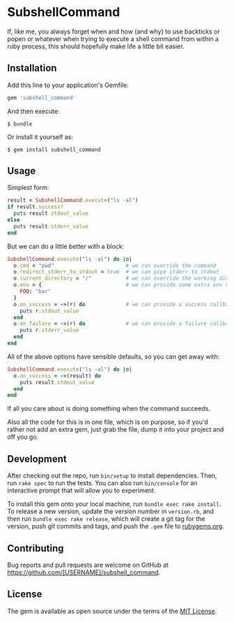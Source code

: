 # SubshellCommand

If, like me, you always forget when and how (and why) to use backticks or popen or whatever when trying to execute a shell command from within a ruby process, this should hopefully make life a little bit easier.

## Installation

Add this line to your application's Gemfile:

```ruby
gem 'subshell_command'
```

And then execute:

    $ bundle

Or install it yourself as:

    $ gem install subshell_command

## Usage

Simplest form:

```ruby
result = SubshellCommand.execute("ls -al")
if result.success?
  puts result.stdout_value
else
  puts result.stderr_value
end
```

But we can do a little better with a block:

```ruby
SubshellCommand.execute("ls -al") do |o|
  o.cmd = "pwd"                       # we can override the command
  o.redirect_stderr_to_stdout = true  # we can pipe stderr to stdout
  o.current_directory = "/"           # we can override the working directory
  o.env = {                           # we can provide some extra env vars
    FOO: "bar"
  }    
  o.on_success = ->(r) do             # we can provide a success callback
    puts r.stdout_value
  end
  o.on_failure = ->(r) do             # we can provide a failure callback
    puts r.stderr_value
  end
end
```

All of the above options have sensible defaults, so you can get away with:

```ruby
SubshellCommand.execute("ls -al") do |o|
  o.on_success = ->(result) do             
    puts result.stdout_value
  end
end
```

If all you care about is doing something when the command succeeds.

Also all the code for this is in one file, which is on purpose, so if you'd rather not add an extra gem, just grab the file, dump it into your project and off you go.

## Development

After checking out the repo, run `bin/setup` to install dependencies. Then, run `rake spec` to run the tests. You can also run `bin/console` for an interactive prompt that will allow you to experiment.

To install this gem onto your local machine, run `bundle exec rake install`. To release a new version, update the version number in `version.rb`, and then run `bundle exec rake release`, which will create a git tag for the version, push git commits and tags, and push the `.gem` file to [rubygems.org](https://rubygems.org).

## Contributing

Bug reports and pull requests are welcome on GitHub at https://github.com/[USERNAME]/subshell_command.


## License

The gem is available as open source under the terms of the [MIT License](http://opensource.org/licenses/MIT).
